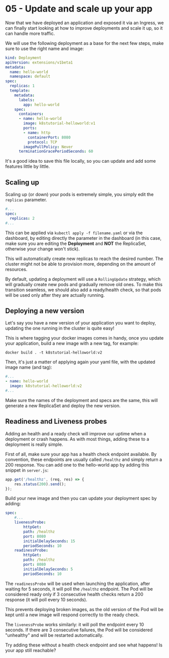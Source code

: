 # 05 - Update and scale up your app

Now that we have deployed an application and exposed it via an Ingress, we can finally start looking at how to improve deployments and scale it up, so it can handle more traffic.

We will use the following deployment as a base for the next few steps, make sure to use the right name and image:

```yaml
kind: Deployment
apiVersion: extensions/v1beta1
metadata:
  name: hello-world
  namespace: default
spec:
  replicas: 1
  template:
    metadata:
      labels:
        app: hello-world
    spec:
      containers:
      - name: hello-world
        image: k8stutorial-helloworld:v1
        ports:
        - name: http
          containerPort: 8080
          protocol: TCP
        imagePullPolicy: Never
      terminationGracePeriodSeconds: 60
```

It's a good idea to save this file locally, so you can update and add some features little by little.

## Scaling up

Scaling up (or down) your pods is extremely simple, you simply edit the `replicas` parameter.

```yaml
#...
spec:
  replicas: 2
#...
```

This can be applied via `kubectl apply -f filename.yaml` or via the dashboard, by editing directly the parameter in the dashboard (in this case, make sure you are editing the **Deployment** and **NOT** the ReplicaSet, otherwise your change won't stick).

This will automatically create new replicas to reach the desired number. The cluster might not be able to provision more, depending on the amount of resources.

By default, updating a deployment will use a `RollingUpdate` strategy, which will gradually create new pods and gradually remove old ones. To make this transition seamless, we should also add a ready/health check, so that pods will be used only after they are actually running.

## Deploying a new version

Let's say you have a new version of your application you want to deploy, updating the one running in the cluster is quite easy!

This is where tagging your docker images comes in handy, once you update your application, build a new image with a new tag, for example:

```
docker build . -t k8stutorial-helloworld:v2 
```

Then, it's just a matter of applying again your yaml file, with the updated image name (and tag):

```yaml
#...
- name: hello-world
  image: k8stutorial-helloworld:v2
#...
```

Make sure the names of the deployment and specs are the same, this will generate a new ReplicaSet and deploy the new version.

## Readiness and Liveness probes

Adding an health and a ready check will improve our uptime when a deployment or crash happens. As with most things, adding these to a deployment is really simple.

First of all, make sure your app has a health check endpoint available. By convention, these endpoints are usually called `/healthz` and simply return a 200 response. You can add one to the hello-world app by adding this snippet in `server.js`:

```javascript
app.get('/healthz', (req, res) => {
    res.status(200).send();
});
```

Build your new image and then you can update your deployment spec by adding:

```yaml
spec:
    #...
    livenessProbe:
        httpGet:
        path: /healthz
        port: 8080
        initialDelaySeconds: 15
        periodSeconds: 10
    readinessProbe:
        httpGet:
        path: /healthz
        port: 8080
        initialDelaySeconds: 5
        periodSeconds: 10
```

The `readinessProbe` will be used when launching the application, after waiting for 5 seconds, it will poll the `/healthz` endpoint. The Pod will be considered ready only if 3 consecutive health checks return a 200 response (it will poll every 10 seconds).

This prevents deploying broken images, as the old version of the Pod will be kept until a new image will respond correctly to the ready check.

The `livenessProbe` works similarly: it will poll the endpoint every 10 seconds. If there are 3 consecutive failures, the Pod will be considered "unhealthy" and will be restarted automatically.

Try adding these without a health check endpoint and see what happens! Is your app still reachable?
